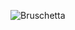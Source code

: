 ![Bruschetta](https://saratogaoliveoil.com/cdn/shop/articles/TomatoBruchetta-300x250.jpg?v=1663185079)
